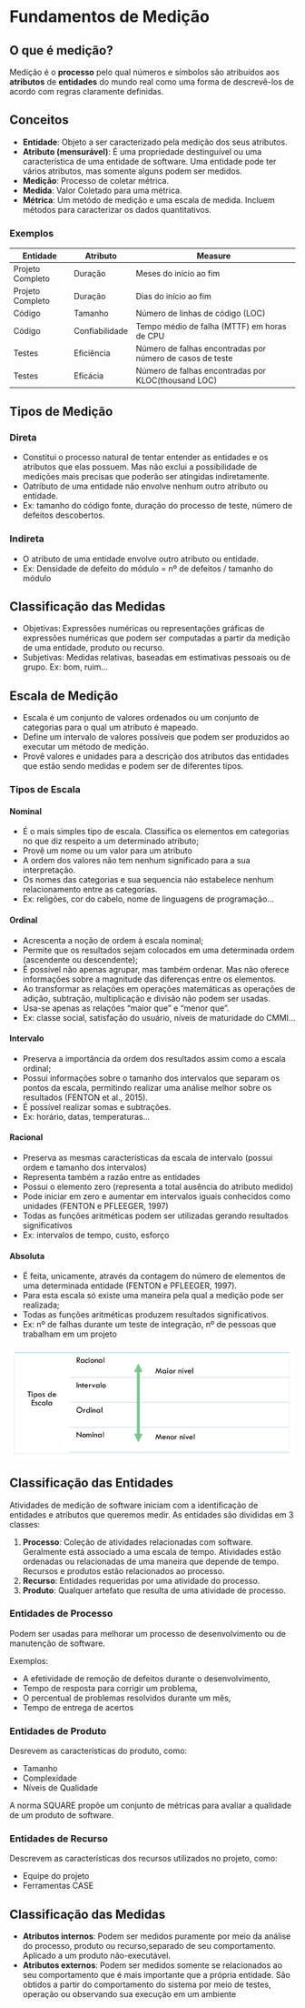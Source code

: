 # Fundamentos de Medição

## O que é medição?
Medição é o **processo** pelo qual números e símbolos são atribuídos aos **atributos** de **entidades** do mundo real como uma forma de descrevê-los de acordo com regras claramente definidas.

## Conceitos
* **Entidade**: Objeto a ser caracterizado pela medição dos seus atributos.
* **Atributo (mensurável)**: É uma propriedade destinguível ou uma característica de uma entidade de software. Uma entidade pode ter vários atributos, mas somente alguns podem ser medidos.
* **Medição**: Processo de coletar métrica.
* **Medida**: Valor Coletado para uma métrica.
* **Métrica**: Um metódo de medição e uma escala de medida. Incluem métodos para caracterizar os dados quantitativos.

### Exemplos
| Entidade | Atributo | Measure |
| - | - | - |
| Projeto Completo | Duração | Meses do início ao fim |
| Projeto Completo | Duração | Dias do início ao fim |
| Código | Tamanho | Número de linhas de código (LOC)|
| Código | Confiabilidade | Tempo médio de falha (MTTF) em horas de CPU |
| Testes | Eficiência | Número de falhas encontradas por número de casos de teste |
| Testes | Eficácia | Número de falhas encontradas por KLOC(thousand LOC)|


## Tipos de Medição
### Direta
* Constitui o processo natural de tentar entender as entidades e os atributos que elas possuem. Mas não exclui a possibilidade de medições mais precisas que poderão ser atingidas indiretamente.
* Oatributo de uma entidade não envolve nenhum outro atributo ou entidade.
* Ex: tamanho do código fonte, duração do processo de teste, número de defeitos descobertos.

### Indireta
* O atributo de uma entidade envolve outro atributo ou entidade.
* Ex: Densidade de defeito do módulo = nº de defeitos / tamanho do módulo

## Classificação das Medidas
* Objetivas: Expressões numéricas ou representações gráficas de expressões numéricas que podem ser computadas a partir da medição de uma entidade, produto ou recurso.
* Subjetivas: Medidas relativas, baseadas em estimativas pessoais ou de grupo. Ex: bom, ruim...

## Escala de Medição
* Escala é um conjunto de valores ordenados ou um conjunto de categorias para o qual um atributo é mapeado.
* Define um intervalo de valores possíveis que podem ser produzidos ao executar um método de medição.
* Provê valores e unidades para a descrição dos atributos das entidades que estão sendo medidas e podem ser de diferentes tipos.

### Tipos de Escala
#### Nominal
* É o mais simples tipo de escala. Classifica os elementos em categorias no que diz respeito a um determinado atributo;
* Provê um nome ou um valor para um atributo
* A ordem dos valores não tem nenhum significado para a sua interpretação.
* Os nomes das categorias e sua sequencia não estabelece nenhum relacionamento entre as categorias. 
* Ex: religões, cor do cabelo, nome de linguagens de programação...

#### Ordinal
* Acrescenta a noção de ordem à escala nominal;
* Permite que os resultados sejam colocados em uma determinada ordem (ascendente ou descendente);
* É possível não apenas agrupar, mas também ordenar. Mas não oferece informações sobre a magnitude das diferenças entre os elementos.
* Ao transformar as relações em operações matemáticas as operações de adição, subtração, multiplicação e divisão não podem ser usadas.
* Usa-se apenas as relações “maior que” e “menor que”.
* Ex: classe social, satisfação do usuário, níveis de maturidade do CMMI...

#### Intervalo
* Preserva a importância da ordem dos resultados assim como a escala ordinal;
* Possui informações sobre o tamanho dos intervalos que separam os pontos da escala, permitindo realizar uma análise melhor sobre os resultados (FENTON et al., 2015).
* É possível realizar somas e subtrações.
* Ex: horário, datas, temperaturas...

#### Racional
* Preserva as mesmas características da escala de intervalo (possui ordem e tamanho dos intervalos)
* Representa também a razão entre as entidades
* Possui o elemento zero (representa a total ausência do atributo medido)
* Pode iniciar em zero e aumentar em intervalos iguais conhecidos como unidades (FENTON e PFLEEGER, 1997)
* Todas as funções aritméticas podem ser utilizadas gerando resultados
significativos
* Ex: intervalos de tempo, custo, esforço

#### Absoluta
* É feita, unicamente, através da contagem do número de elementos de uma determinada entidade (FENTON e PFLEEGER, 1997).
* Para esta escala só existe uma maneira pela qual a medição pode ser realizada;
* Todas as funções aritméticas produzem resultados significativos.
* Ex: nº de falhas durante um teste de integração, nº de pessoas que trabalham em um projeto


![./hierarquiaEscalas](./hierarquiaEscalas.png)


## Classificação das Entidades
Atividades de medição de software iniciam com a identificação de entidades e atributos que queremos medir. As entidades são divididas em 3 classes:

1. **Processo**: Coleção de atividades relacionadas com software. Geralmente está associado a uma escala de tempo. Atividades estão ordenadas ou relacionadas de uma maneira que depende de tempo. Recursos e produtos estão relacionados ao processo.
2. **Recurso**: Entidades requeridas por uma atividade do processo.
3. **Produto**: Qualquer artefato que resulta de uma atividade de processo.

### Entidades de Processo
Podem ser usadas para melhorar um processo de desenvolvimento ou de manutenção de software.

Exemplos:
* A efetividade de remoção de defeitos durante o desenvolvimento,
* Tempo de resposta para corrigir um problema,
* O percentual de problemas resolvidos durante um mês,
* Tempo de entrega de acertos

### Entidades de Produto
Desrevem as características do produto, como:
*  Tamanho
* Complexidade
* Níveis de Qualidade

A norma SQUARE propõe um conjunto de métricas para avaliar a qualidade de um produto de software.

### Entidades de Recurso
Descrevem as características dos recursos utilizados no projeto, como:
* Equipe do projeto
* Ferramentas CASE

## Classificação das Medidas
* **Atributos internos**: Podem ser medidos puramente por meio da análise do processo, produto ou recurso,separado de seu comportamento. Aplicado a um produto não-executável.
* **Atributos externos**: Podem ser medidos somente se relacionados ao seu comportamento que é mais importante que a própria entidade. São obtidos a partir do comportamento do sistema por meio de testes, operação ou observando sua execução em um ambiente